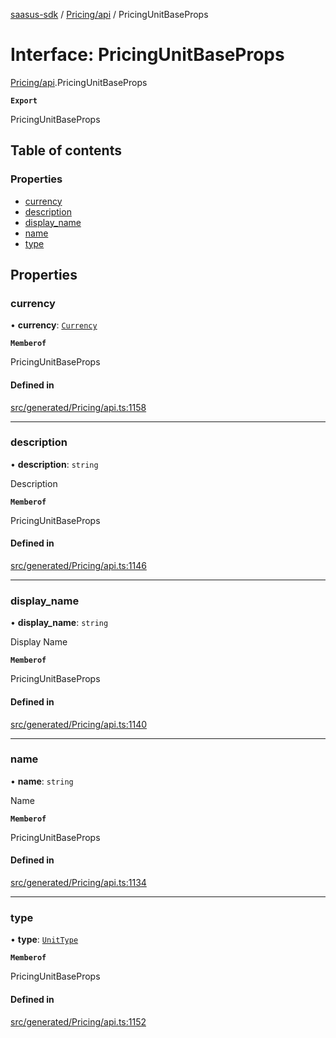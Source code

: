 [saasus-sdk](../README.md) / [Pricing/api](../modules/Pricing_api.md) / PricingUnitBaseProps

# Interface: PricingUnitBaseProps

[Pricing/api](../modules/Pricing_api.md).PricingUnitBaseProps

**`Export`**

PricingUnitBaseProps

## Table of contents

### Properties

- [currency](Pricing_api.PricingUnitBaseProps.md#currency)
- [description](Pricing_api.PricingUnitBaseProps.md#description)
- [display\_name](Pricing_api.PricingUnitBaseProps.md#display_name)
- [name](Pricing_api.PricingUnitBaseProps.md#name)
- [type](Pricing_api.PricingUnitBaseProps.md#type)

## Properties

### currency

• **currency**: [`Currency`](../enums/Pricing_api.Currency.md)

**`Memberof`**

PricingUnitBaseProps

#### Defined in

[src/generated/Pricing/api.ts:1158](https://github.com/saasus-platform/saasus-sdk-javascript/blob/2c78b0a/src/generated/Pricing/api.ts#L1158)

___

### description

• **description**: `string`

Description

**`Memberof`**

PricingUnitBaseProps

#### Defined in

[src/generated/Pricing/api.ts:1146](https://github.com/saasus-platform/saasus-sdk-javascript/blob/2c78b0a/src/generated/Pricing/api.ts#L1146)

___

### display\_name

• **display\_name**: `string`

Display Name

**`Memberof`**

PricingUnitBaseProps

#### Defined in

[src/generated/Pricing/api.ts:1140](https://github.com/saasus-platform/saasus-sdk-javascript/blob/2c78b0a/src/generated/Pricing/api.ts#L1140)

___

### name

• **name**: `string`

Name

**`Memberof`**

PricingUnitBaseProps

#### Defined in

[src/generated/Pricing/api.ts:1134](https://github.com/saasus-platform/saasus-sdk-javascript/blob/2c78b0a/src/generated/Pricing/api.ts#L1134)

___

### type

• **type**: [`UnitType`](../enums/Pricing_api.UnitType.md)

**`Memberof`**

PricingUnitBaseProps

#### Defined in

[src/generated/Pricing/api.ts:1152](https://github.com/saasus-platform/saasus-sdk-javascript/blob/2c78b0a/src/generated/Pricing/api.ts#L1152)
